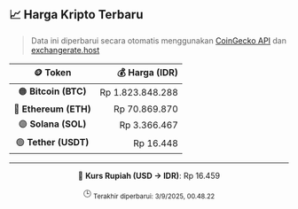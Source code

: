 

<!-- HARGA_KRIPTO -->
## 📈 Harga Kripto Terbaru

> Data ini diperbarui secara otomatis menggunakan [CoinGecko API](https://www.coingecko.com/) dan [exchangerate.host](https://exchangerate.host/)

<div align="center">

| 🪙 Token | 💰 Harga (IDR) |
|:------:|---------------:|
| 🟠 **Bitcoin (BTC)**   | Rp 1.823.848.288 |
| 🔵 **Ethereum (ETH)**  | Rp 70.869.870 |
| 🟣 **Solana (SOL)**    | Rp 3.366.467 |
| 🟢 **Tether (USDT)**   | Rp 16.448 |

---

💱 **Kurs Rupiah (USD → IDR)**: Rp 16.459

🕒 <sub>Terakhir diperbarui: 3/9/2025, 00.48.22</sub>

</div>
<!-- /HARGA_KRIPTO -->